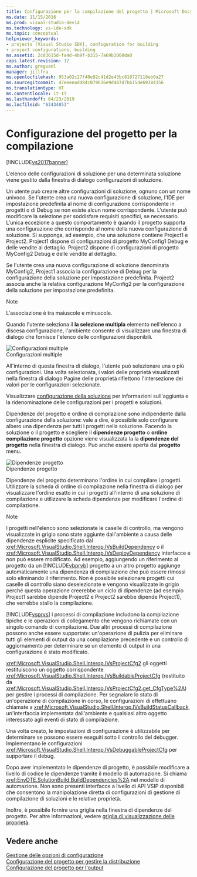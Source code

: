 ```yaml
---
title: Configurazione per la compilazione del progetto | Microsoft Docs
ms.date: 11/15/2016
ms.prod: visual-studio-dev14
ms.technology: vs-ide-sdk
ms.topic: conceptual
helpviewer_keywords:
- projects [Visual Studio SDK], configuration for building
- project configurations, building
ms.assetid: 2c83615d-fa4d-4b9f-b315-7a69b3000da0
caps.latest.revision: 12
ms.author: gregvanl
manager: jillfra
ms.openlocfilehash: 953a02c27f40e92c41d2e43bc818727118eb0a27
ms.sourcegitcommit: 47eeeeadd84c879636e9d48747b615de69384356
ms.translationtype: HT
ms.contentlocale: it-IT
ms.lasthandoff: 04/23/2019
ms.locfileid: "63434853"
---
```

# <a name="project-configuration-for-building"></a>Configurazione del progetto per la compilazione
[!INCLUDE[vs2017banner](../../includes/vs2017banner.md)]

L'elenco delle configurazioni di soluzione per una determinata soluzione viene gestito dalla finestra di dialogo configurazioni di soluzione.  
  
 Un utente può creare altre configurazioni di soluzione, ognuno con un nome univoco. Se l'utente crea una nuova configurazione di soluzione, l'IDE per impostazione predefinita al nome di configurazione corrispondente in progetti o di Debug se non esiste alcun nome corrispondente. L'utente può modificare la selezione per soddisfare requisiti specifici, se necessario. L'unica eccezione a questo comportamento è quando il progetto supporta una configurazione che corrisponde al nome della nuova configurazione di soluzione. Si supponga, ad esempio, che una soluzione contiene Project1 e Project2. Project1 dispone di configurazioni di progetto MyConfig1 Debug e delle vendite al dettaglio. Project2 dispone di configurazioni di progetto MyConfig2 Debug e delle vendite al dettaglio.  
  
 Se l'utente crea una nuova configurazione di soluzione denominata MyConfig2, Project1 associa la configurazione di Debug per la configurazione della soluzione per impostazione predefinita. Project2 associa anche la relativa configurazione MyConfig2 per la configurazione della soluzione per impostazione predefinita.  
  
> [!NOTE]
> L'associazione è tra maiuscole e minuscole.  
  
 Quando l'utente seleziona il **la selezione multipla** elemento nell'elenco a discesa configurazione, l'ambiente consente di visualizzare una finestra di dialogo che fornisce l'elenco delle configurazioni disponibili.  
  
 ![Configurazioni multiple](../../extensibility/internals/media/vsmultiplecfgs.gif "vsMultipleCfgs")  
Configurazioni multiple  
  
 All'interno di questa finestra di dialogo, l'utente può selezionare una o più configurazioni. Una volta selezionata, i valori delle proprietà visualizzati nella finestra di dialogo Pagine delle proprietà riflettono l'intersezione dei valori per le configurazioni selezionate.  
  
 Visualizzare [configurazione della soluzione](../../extensibility/internals/solution-configuration.md) per informazioni sull'aggiunta e la ridenominazione delle configurazioni per i progetti e soluzioni.  
  
 Dipendenze del progetto e ordine di compilazione sono indipendente dalla configurazione della soluzione: vale a dire, è possibile solo configurare albero una dipendenza per tutti i progetti nella soluzione. Facendo la soluzione o il progetto e scegliere il **dipendenze progetto** o **ordine compilazione progetto** opzione viene visualizzata la la **dipendenze del progetto** nella finestra di dialogo. Può anche essere aperta dal **progetto** menu.  
  
 ![Dipendenze progetto](../../extensibility/internals/media/vsprojdependencies.gif "vsProjDependencies")  
Dipendenze progetto  
  
 Dipendenze del progetto determinano l'ordine in cui compilare i progetti. Utilizzare la scheda di ordine di compilazione nella finestra di dialogo per visualizzare l'ordine esatto in cui i progetti all'interno di una soluzione di compilazione e utilizzare la scheda dipendenze per modificare l'ordine di compilazione.  
  
> [!NOTE]
> I progetti nell'elenco sono selezionate le caselle di controllo, ma vengono visualizzate in grigio sono state aggiunte dall'ambiente a causa delle dipendenze esplicite specificato dal <xref:Microsoft.VisualStudio.Shell.Interop.IVsBuildDependency> o il <xref:Microsoft.VisualStudio.Shell.Interop.IVsDeployDependency> interfacce e non può essere modificato. Ad esempio, aggiungendo un riferimento al progetto da un [!INCLUDE[vbprvb](../../includes/vbprvb-md.md)] progetto a un altro progetto aggiunge automaticamente una dipendenza di compilazione che può essere rimossi solo eliminando il riferimento. Non è possibile selezionare progetti cui caselle di controllo siano deselezionate e vengono visualizzate in grigio perché questa operazione creerebbe un ciclo di dipendenze (ad esempio Project1 sarebbe dipende Project2 e Project2 sarebbe dipende Project1), che verrebbe stallo la compilazione.  
  
 [!INCLUDE[vsprvs](../../includes/vsprvs-md.md)] i processi di compilazione includono la compilazione tipiche e le operazioni di collegamento che vengono richiamate con un singolo comando di compilazione. Due altri processi di compilazione possono anche essere supportate: un'operazione di pulizia per eliminare tutti gli elementi di output da una compilazione precedente e un controllo di aggiornamento per determinare se un elemento di output in una configurazione è stato modificato.  
  
 <xref:Microsoft.VisualStudio.Shell.Interop.IVsProjectCfg2> gli oggetti restituiscono un oggetto corrispondente <xref:Microsoft.VisualStudio.Shell.Interop.IVsBuildableProjectCfg> (restituito da <xref:Microsoft.VisualStudio.Shell.Interop.IVsProjectCfg2.get_CfgType%2A>) per gestire i processi di compilazione. Per segnalare lo stato di un'operazione di compilazione in corso, le configurazioni di effettuano chiamate a <xref:Microsoft.VisualStudio.Shell.Interop.IVsBuildStatusCallback>, un'interfaccia implementata dall'ambiente e qualsiasi altro oggetto interessato agli eventi di stato di compilazione.  
  
 Una volta creato, le impostazioni di configurazione è utilizzabile per determinare se possono essere eseguiti sotto il controllo del debugger. Implementano le configurazioni <xref:Microsoft.VisualStudio.Shell.Interop.IVsDebuggableProjectCfg> per supportare il debug.  
  
 Dopo aver implementato le dipendenze di progetto, è possibile modificare a livello di codice le dipendenze tramite il modello di automazione. Si chiama <xref:EnvDTE.SolutionBuild.BuildDependencies%2A> nel modello di automazione. Non sono presenti interfacce a livello di API VSIP disponibili che consentono la manipolazione diretta di configurazioni di gestione di compilazione di soluzioni e le relative proprietà.  
  
 Inoltre, è possibile fornire una griglia nella finestra di dipendenze del progetto. Per altre informazioni, vedere [griglia di visualizzazione delle proprietà](../../extensibility/internals/properties-display-grid.md).  
  
## <a name="see-also"></a>Vedere anche  
 [Gestione delle opzioni di configurazione](../../extensibility/internals/managing-configuration-options.md)   
 [Configurazione del progetto per gestire la distribuzione](../../extensibility/internals/project-configuration-for-managing-deployment.md)   
 [Configurazione del progetto per l'output](../../extensibility/internals/project-configuration-for-output.md)
